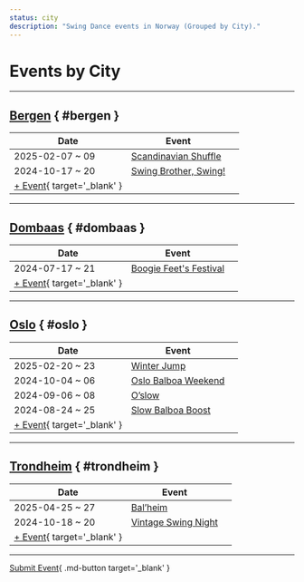 ```yaml
---
status: city
description: "Swing Dance events in Norway (Grouped by City)."
---
```


# Events by City

---

## <a id=bergen></a>[Bergen](#bergen) { #bergen }

| Date | Event | |
| --- | --- | --- |
| 2025-02-07 ~ 09 | [Scandinavian Shuffle](scandinavian-shuffle-2025.md) |  |
| 2024-10-17 ~ 20 | [Swing Brother, Swing!](swing-brother-swing-2024.md) |  |
| [+ Event](https://github.com/swingdance/events/issues/new?assignees=&labels=add+event&projects=&template=02-add_entity.yml&title=%5B2024%2Fno%5D%20%3CName%3E&region=no&province=Bergen&city=Bergen&org_id=&date_starts=2024-&date_ends=2024-){ target='_blank' }

---

## <a id=dombaas></a>[Dombaas](#dombaas) { #dombaas }

| Date | Event | |
| --- | --- | --- |
| 2024-07-17 ~ 21 | [Boogie Feet's Festival](boogie-feets-festival-2024.md) |  |
| [+ Event](https://github.com/swingdance/events/issues/new?assignees=&labels=add+event&projects=&template=02-add_entity.yml&title=%5B2024%2Fno%5D%20%3CName%3E&region=no&province=Dombaas&city=Dombaas&org_id=&date_starts=2024-&date_ends=2024-){ target='_blank' }

---

## <a id=oslo></a>[Oslo](#oslo) { #oslo }

| Date | Event | |
| --- | --- | --- |
| 2025-02-20 ~ 23 | [Winter Jump](winter-jump-2025.md) |  |
| 2024-10-04 ~ 06 | [Oslo Balboa Weekend](oslo-balboa-weekend-2024.md) |  |
| 2024-09-06 ~ 08 | [O’slow](o-slow-2024.md) |  |
| 2024-08-24 ~ 25 | [Slow Balboa Boost](slow-balboa-boost-2024.md) |  |
| [+ Event](https://github.com/swingdance/events/issues/new?assignees=&labels=add+event&projects=&template=02-add_entity.yml&title=%5B2024%2Fno%5D%20%3CName%3E&region=no&province=Oslo&city=Oslo&org_id=&date_starts=2024-&date_ends=2024-){ target='_blank' }

---

## <a id=trondheim></a>[Trondheim](#trondheim) { #trondheim }

| Date | Event | |
| --- | --- | --- |
| 2025-04-25 ~ 27 | [Bal’heim](bal-heim-2025.md) |  |
| 2024-10-18 ~ 20 | [Vintage Swing Night](vintage-swing-night-2024.md) |  |
| [+ Event](https://github.com/swingdance/events/issues/new?assignees=&labels=add+event&projects=&template=02-add_entity.yml&title=%5B2024%2Fno%5D%20%3CName%3E&region=no&province=Trondheim&city=Trondheim&org_id=&date_starts=2024-&date_ends=2024-){ target='_blank' }

---

[Submit Event](https://github.com/swingdance/events/issues/new?assignees=&labels=add+event&projects=&template=02-add_entity.yml&title=%5Bno%5D%20%3CName%3E&region=no&province=&city=&org_id=2024){ .md-button target='_blank' }

